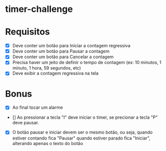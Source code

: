 # timer-challenge

# Requisitos
- [x]  Deve conter um botão para Iniciar a contagem regressiva
- [x] Deve conter um botão para Pausar a contagem
- [x] Deve conter um botão para Cancelar a contagem
- [x] Precisa haver um jeito de definir o tempo de contagem (ex: 10 minutos, 1 minuto, 1 hora, 59 segundos, etc)
- [x] Deve exibir a contagem regressiva na tela

# Bonus
- [x] Ao final tocar um alarme
- [] Ao pressionar a tecla "I" deve iniciar o timer, se precionar a tecla "P" deve pausar.
- [x] O botão pausar e iniciar devem ser o mesmo botão, ou seja, quando estiver contando fica "Pausar" quando estiver parado fica "Iniciar", alterando apenas o texto do botão
